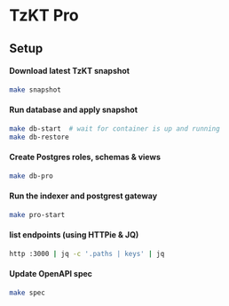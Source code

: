 # TzKT Pro

## Setup

#### Download latest TzKT snapshot

```bash
make snapshot
```

#### Run database and apply snapshot

```bash
make db-start  # wait for container is up and running
make db-restore
```

#### Create Postgres roles, schemas & views

```bash
make db-pro
```

#### Run the indexer and postgrest gateway

```bash
make pro-start
```

#### list endpoints (using HTTPie & JQ)

```bash
http :3000 | jq -c '.paths | keys' | jq
```

#### Update OpenAPI spec

```bash
make spec
```
